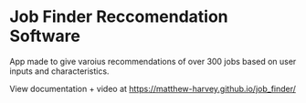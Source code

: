 # Job Finder Reccomendation Software

App made to give varoius recommendations of over 300 jobs based on user inputs and characteristics.

View documentation + video at https://matthew-harvey.github.io/job_finder/
